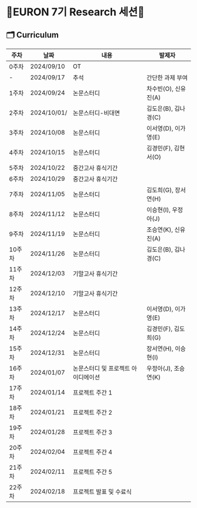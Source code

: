 # 🐥EURON 7기 Research 세션🐥

## 🗂️ Curriculum
|주차|날짜|내용|발제자|
|---|---|---|---|
|0주차|2024/09/10|OT|	
|-|2024/09/17|추석|간단한 과제 부여|
|1주차|2024/09/24|논문스터디|차수빈(O), 신유진(A)|
|2주차|2024/10/01/|논문스터디-비대면|김도은(B), 김나경(C)|
|3주차|2024/10/08|논문스터디|이서영(D), 이가영(E)|
|4주차|2024/10/15|논문스터디|김경민(F), 김현서(O)|
|5주차|2024/10/22|중간고사 휴식기간||
|6주차|2024/10/29|중간고사 휴식기간||
|7주차|2024/11/05|논문스터디|김도희(G), 장서연(H)|
|8주차|2024/11/12|논문스터디|이승현(I), 우정아(J)|
|9주차|2024/11/19|논문스터디|조승연(K), 신유진(A)|
|10주차|2024/11/26|논문스터디|김도은(B), 김나경(C)|
|11주차|2024/12/03|기말고사 휴식기간||
|12주차|2024/12/10|기말고사 휴식기간||
|13주차|2024/12/17|논문스터디|이서영(D), 이가영(E)|
|14주차|2024/12/24|논문스터디|김경민(F), 김도희(G)|
|15주차|2024/12/31|논문스터디|장서연(H), 이승현(I)|
|16주차|2024/01/07|논문스터디 및 프로젝트 아이디에이션|우정아(J), 조승연(K)|
|17주차|2024/01/14|프로젝트 주간 1	
|18주차|2024/01/21|프로젝트 주간 2	
|19주차|2024/01/28|프로젝트 주간 3	
|20주차|2024/02/04|프로젝트 주간 4	
|21주차|2024/02/11|프로젝트 주간 5	
|22주차|2024/02/18|프로젝트 발표 및 수료식 
